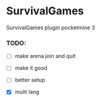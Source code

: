 # SurvivalGames
SurvivalGames plugin pocketmine 3
### TODO:
- [ ] make arena join and quit

- [ ] make it good

- [ ] better setup

- [x] multi lang
